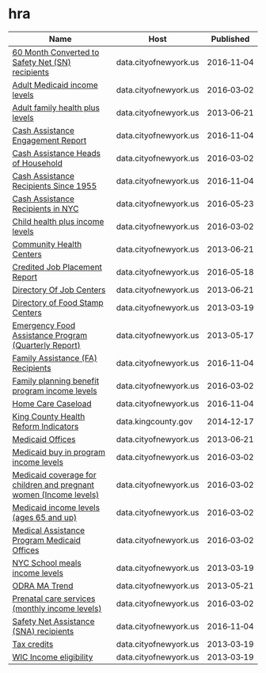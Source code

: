 # hra

Name | Host | Published
---- | ---- | ---------
[60 Month Converted to Safety Net (SN) recipients](../datasets/nstm-kb7u.md) | data.cityofnewyork.us | 2016&#x2011;11&#x2011;04
[Adult Medicaid income levels](../datasets/r69u-62nw.md) | data.cityofnewyork.us | 2016&#x2011;03&#x2011;02
[Adult family health plus levels](../datasets/2enn-s52j.md) | data.cityofnewyork.us | 2013&#x2011;06&#x2011;21
[Cash Assistance Engagement Report](../datasets/hb7y-b986.md) | data.cityofnewyork.us | 2016&#x2011;11&#x2011;04
[Cash Assistance Heads of Household](../datasets/9ht6-44eh.md) | data.cityofnewyork.us | 2016&#x2011;03&#x2011;02
[Cash Assistance Recipients Since 1955](../datasets/thqd-deec.md) | data.cityofnewyork.us | 2016&#x2011;11&#x2011;04
[Cash Assistance Recipients in NYC](../datasets/qtrj-g3nm.md) | data.cityofnewyork.us | 2016&#x2011;05&#x2011;23
[Child health plus income levels](../datasets/vpb3-uf7s.md) | data.cityofnewyork.us | 2016&#x2011;03&#x2011;02
[Community Health Centers](../datasets/b2sp-asbg.md) | data.cityofnewyork.us | 2013&#x2011;06&#x2011;21
[Credited Job Placement Report](../datasets/afsf-hz68.md) | data.cityofnewyork.us | 2016&#x2011;05&#x2011;18
[Directory Of Job Centers](../datasets/9d9t-bmk7.md) | data.cityofnewyork.us | 2013&#x2011;06&#x2011;21
[Directory of Food Stamp Centers](../datasets/tc6u-8rnp.md) | data.cityofnewyork.us | 2013&#x2011;03&#x2011;19
[Emergency Food Assistance Program (Quarterly Report)](../datasets/mpqk-skis.md) | data.cityofnewyork.us | 2013&#x2011;05&#x2011;17
[Family Assistance (FA) Recipients](../datasets/hjnm-89hx.md) | data.cityofnewyork.us | 2016&#x2011;11&#x2011;04
[Family planning benefit program income levels](../datasets/a9es-3fcm.md) | data.cityofnewyork.us | 2016&#x2011;03&#x2011;02
[Home Care Caseload](../datasets/xjur-zbxw.md) | data.cityofnewyork.us | 2016&#x2011;11&#x2011;04
[King County Health Reform Indicators](../datasets/ajpg-dges.md) | data.kingcounty.gov | 2014&#x2011;12&#x2011;17
[Medicaid Offices](../datasets/ibs4-k445.md) | data.cityofnewyork.us | 2013&#x2011;06&#x2011;21
[Medicaid buy in program income levels](../datasets/qt67-786k.md) | data.cityofnewyork.us | 2016&#x2011;03&#x2011;02
[Medicaid coverage for children and pregnant women (Income levels)](../datasets/4se9-u6dw.md) | data.cityofnewyork.us | 2016&#x2011;03&#x2011;02
[Medicaid income levels (ages 65 and up)](../datasets/dn64-92ub.md) | data.cityofnewyork.us | 2016&#x2011;03&#x2011;02
[Medical Assistance Program Medicaid Offices](../datasets/fzk8-3ynb.md) | data.cityofnewyork.us | 2016&#x2011;03&#x2011;02
[NYC School meals income levels](../datasets/h7mf-hrsw.md) | data.cityofnewyork.us | 2013&#x2011;03&#x2011;19
[ODRA MA Trend](../datasets/qj9s-yv6v.md) | data.cityofnewyork.us | 2013&#x2011;05&#x2011;21
[Prenatal care services (monthly income levels)](../datasets/s2zm-f47y.md) | data.cityofnewyork.us | 2016&#x2011;03&#x2011;02
[Safety Net Assistance (SNA) recipients](../datasets/ect6-rj3p.md) | data.cityofnewyork.us | 2016&#x2011;11&#x2011;04
[Tax credits](../datasets/5fkx-9rt5.md) | data.cityofnewyork.us | 2013&#x2011;03&#x2011;19
[WIC Income eligibility](../datasets/366m-74zg.md) | data.cityofnewyork.us | 2013&#x2011;03&#x2011;19

